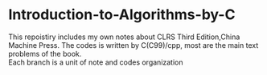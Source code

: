 # Introduction-to-Algorithms-by-C
This repoistiry includes my own notes about CLRS Third Edition,China Machine Press. The codes is written by C(C99)/cpp, most are the main text problems of the book.  
Each branch is a unit of note and codes organization

